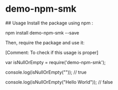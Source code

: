 # demo-npm-smk
<Description of what the package does>
## Usage
Install the package using npm :

 npm install demo-npm-smk --save

Then, require the package and use it:

 [Comment: To check if this usage is proper]

 var isNullOrEmpty = require('demo-npm-smk');

 console.log(isNullOrEmpty("")); // true

 console.log(isNullOrEmpty("Hello World")); // false
